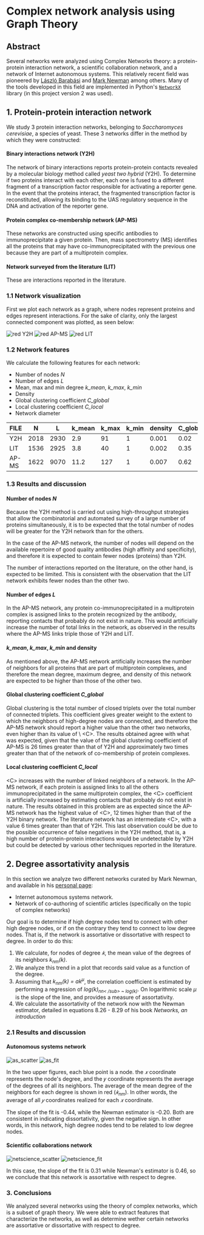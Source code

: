 # Complex network analysis using Graph Theory

## Abstract
Several networks were analyzed using Complex Networks theory: a protein-protein interaction network, a scientific collaboration network, and a network of Internet autonomous systems. This relatively recent field was pioneered by [László Barabási](https://barabasilab.com/) and [Mark Newman](http://www-personal.umich.edu/~mejn/) among others. Many of the tools developed in this field are implemented in Python's [``NetworkX``](https://networkx.github.io/documentation/stable/index.html) library (in this project version 2 was used).


## 1. Protein-protein interaction network

We study 3 protein interaction networks, belonging to *Saccharomyces cerevisiae*, a species of yeast. These 3 networks differ in the method by which they were constructed:

#### Binary interactions network (Y2H)

The network of binary interactions reports protein-protein contacts revealed by a molecular biology method called *yeast two hybrid* (Y2H). To determine if two proteins interact with each other, each one is fused to a different fragment of a transcription factor responsible for activating a reporter gene. In the event that the proteins interact, the fragmented transcription factor is reconstituted, allowing its binding to the UAS regulatory sequence in the DNA and activation of the reporter gene.

#### Protein complex co-membership network (AP-MS)

These networks are constructed using specific antibodies to immunoprecipitate a given protein. Then, mass spectrometry (MS) identifies all the proteins that may have co-immunoprecipitated with the previous one because they are part of a multiprotein complex.

#### Network surveyed from the literature (LIT)

These are interactions reported in the literature.

### 1.1 Network visualization

First we plot each network as a graph, where nodes represent proteins and edges represent interactions. For the sake of clarity, only the largest connected component was plotted, as seen below:

![red Y2H](./images/red_Y2H.png)
![red AP-MS](./images/red_AP-MS.png)
![red LIT](./images/red_LIT.png)

### 1.2 Network features

We calculate the following features for each network:

- Number of nodes *N*
- Number of edges *L*
- Mean, max and min degree *k_mean*, *k_max*, *k_min*
- Density
- Global clustering coefficient *C_global*
- Local clustering coefficient *C_local*
- Network diameter

| FILE     | N        | L        | k_mean   | k_max    | k_min    | density  | C_global | C_local  | diameter |
| ---------|----------|----------|----------|----------|----------|----------|----------|----------|--------- |
| Y2H      | 2018     | 2930     | 2.9      | 91       | 1        | 0.001    | 0.02     | 0.05     | 14       |
| LIT      | 1536     | 2925     | 3.8      | 40       | 1        | 0.002    | 0.35     | 0.29     | 19       |
| AP-MS    | 1622     | 9070     | 11.2     | 127      | 1        | 0.007    | 0.62     | 0.55     | 15       |

### 1.3 Results and discussion

#### Number of nodes *N*

Because the Y2H method is carried out using high-throughput strategies that allow the combinatorial and automated survey of a large number of proteins simultaneously, it is to be expected that the total number of nodes will be greater for the Y2H network than for the others.

In the case of the AP-MS network, the number of nodes will depend on the available repertoire of good quality antibodies (high affinity and specificity), and therefore it is expected to contain fewer nodes (proteins) than Y2H.

The number of interactions reported on the literature, on the other hand, is expected to be limited. This is consistent with the observation that the LIT network exhibits fewer nodes than the other two.

#### Number of edges *L*

In the AP-MS network, any protein co-immunoprecipitated in a multiprotein complex is assigned links to the protein recognized by the antibody, reporting contacts that probably do not exist in nature. This would artificially increase the number of total links in the network, as observed in the results where the AP-MS links triple those of Y2H and LIT.

#### *k_mean*, *k_max*, *k_min* and density

As mentioned above, the AP-MS network artificially increases the number of neighbors for all proteins that are part of multiprotein complexes, and therefore the mean degree, maximum degree, and density of this network are expected to be higher than those of the other two.

#### Global clustering coefficient *C_global*

Global clustering is the total number of closed triplets over the total number of connected triplets. This coefficient gives greater weight to the extent to which the neighbors of high-degree nodes are connected, and therefore the AP-MS network should report a higher value than the other two networks, even higher than its value of \ <C\>. The results obtained agree with what was expected, given that the value of the global clustering coefficient of AP-MS is 26 times greater than that of Y2H and approximately two times greater than that of the network of co-membership of protein complexes.

#### Local clustering coefficient *C_local*

\<C\> increases with the number of linked neighbors of a network. In the AP-MS network, if each protein is assigned links to all the others immunoprecipitated in the same multiprotein complex, the \<C\> coefficient is artificially increased by estimating contacts that probably do not exist in nature. The results obtained in this problem are as expected since the AP-MS network has the highest value of \<C\>, 12 times higher than that of the Y2H binary network. The literature network has an intermediate \<C\>, with a value 6 times greater than that of Y2H. This last observation could be due to the possible occurrence of false negatives in the Y2H method, that is, a high number of protein-protein interactions would be undetectable by Y2H but could be detected by various other techniques reported in the literature.

## 2. Degree assortativity analysis

In this section we analyze two different networks curated by Mark Newman, and available in his [personal page](http://www-personal.umich.edu/~mejn/netdata/):

- Internet autonomous systems network.
- Network of co-authoring of scientific articles (specifically on the topic of complex networks)

Our goal is to determine if high degree nodes tend to connect with other high degree nodes, or if on the contrary they tend to connect to low degree nodes. That is, if the network is assortative or dissortative with respect to degree. In order to do this:

1. We calculate, for nodes of degree *𝑘*, the mean value of the degrees of its neighbors *k<sub>nm</sub>(k)*.
2. We analyze this trend in a plot that records said value as a function of the degree.
3. Assuming that *k<sub>nm</sub>(k) = ak<sup>&mu;</sup>*, the correlation coefficient is estimated by performing a regression of *log(k)<sub>nn< /sub> ~ log(k)*. On logarithmic scale *µ* is the slope of the line, and provides a measure of assortativity.
4. We calculate the assortativity of the network now with the Newman estimator, detailed in equations 8.26 - 8.29 of his book *Networks, an introduction*

### 2.1 Results and discussion

#### Autonomous systems network

![as_scatter](./images/as_scatter.png) ![as_fit](./images/as_fit.png)

In the two upper figures, each blue point is a node. the *𝑥* coordinate represents the node's degree, and the 𝑦 coordinate represents the average of the degrees of all its neighbors. The average of the mean degree of the neighbors for each degree is shown in red (*𝑘<sub>nm</sub>*). In other words, the average of all *𝑦* coordinates realized for each *𝑥* coordinate.

The slope of the fit is -0.44, while the Newman estimator is -0.20. Both are consistent in indicating dissortativity, given the negative sign. In other words, in this network, high degree nodes tend to be related to low degree nodes.

#### Scientific collaborations network

![netscience_scatter](./images/netscience_scatter.png) ![netscience_fit](./images/netscience_fit.png)

In this case, the slope of the fit is 0.31 while Newman's estimator is 0.46, so we conclude that this network is assortative with respect to degree.

### 3. Conclusions

We analyzed several networks using the theory of complex networks, which is a subset of graph theory. We were able to extract features that characterize the networks, as well as determine wether certain networks are assortative or dissortative with respect to degree.